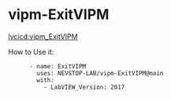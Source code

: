 # vipm-ExitVIPM

[lvcicd:vipm_ExitVIPM](https://github.com/LV-APT/lvCICD/blob/main/docs/Operation-List.md#vipm_Exitvipm-Exit-vipm)

How to Use it:

```
      - name: ExitVIPM
        uses: NEVSTOP-LAB/vipm-ExitVIPM@main
        with:
          - LabVIEW_Version: 2017
```
